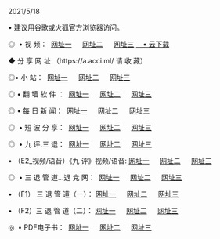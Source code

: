 <p>2021/5/18
<p>• 建议用谷歌或火狐官方浏览器访问。
<p>◎  • 视 频： 
<a href="http://gbb.shirokuriwaki.com/" target="_blank">网址一</a> 　 
<a href="http://gcm.shirokuriwaki.com/" target="_blank">网址二</a> 　 
<a href="http://gcm.shirokuriwaki.com/b.html" target="_blank">网址三</a>
<a href="https://yadi.sk/d/d0sUeAOpal3njw" target="_blank">　• 云下载 </a></p>
<p>◆ 分 享 网 址 <a href="http://gad.shirokuriwaki.com/a.html"></a>（https://a.acci.ml/ 请 收 藏） </p>

<p>◎•  小 站：  
<a href="http://gbb.shirokuriwaki.com/f.html" target="_blank">网址一</a> 　 
<a href="http://gcm.shirokuriwaki.com/h.html" target="_blank">网址二</a> 　 
<a href="http://gcm.shirokuriwaki.com/k/" target="_blank">网址三</a></p><p>

<p>◎  • 翻 墙 软 件 ：  
<a href="http://gbb.shirokuriwaki.com/ff/" target="_blank">网址一</a> 　 
<a href="http://gcm.shirokuriwaki.com/s/read/a1_nd.html" target="_blank">网址二</a> 　 
<a href="http://gcm.shirokuriwaki.com/ff/index.html" target="_blank">网址三</a></p>
<p>◎  • 每 日 新 闻：  
<a href="http://gbb.shirokuriwaki.com/day/" target="_blank">网址一</a> 　 
<a href="http://gcm.shirokuriwaki.com/day/" target="_blank">网址二</a> 　 
<a href="http://gcm.shirokuriwaki.com/day/index.html" target="_blank">网址三</a></p>
<p>◎   • 短 波 分 享：  
<a href="http://gbb.shirokuriwaki.com/h/" target="_blank">网址一</a> 　 
<a href="http://gcm.shirokuriwaki.com/h/" target="_blank">网址二</a> 　 
<a href="http://gcm.shirokuriwaki.com/h/index.html" target="_blank">网址三</a></p>
<p>◎   • 九 评.三 退：  
<a href="http://gbb.shirokuriwaki.com/t/" target="_blank">网址一</a> 　 
<a href="http://gcm.shirokuriwaki.com/v2/index.html" target="_blank">网址二</a> 　 
<a href="http://gcm.shirokuriwaki.com/tt/index.html" target="_blank">网址三</a> 　</p>
<p>  • （E2_视频/语音）《九 评》视频/语音: 
<a href="http://gbb.shirokuriwaki.com/7738.html" target="_blank">网址一</a> 　 
<a href="http://gcm.shirokuriwaki.com/7614.html" target="_blank">网址二</a> 　 
<a href="http://gcm.shirokuriwaki.com/7633.html" target="_blank">网址三</a></p>
<p>◎   • 三 退 管 道...退 党 网：  
<a href="http://gbb.shirokuriwaki.com/go/td1.html" target="_blank">网址一</a> 　 
<a href="http://gcm.shirokuriwaki.com/go/td2.html" target="_blank">网址二</a> 　 
<a href="http://gcm.shirokuriwaki.com/go/td3.html" target="_blank">网址三</a></p>
<p>  • （F1） 三 退 管 道（一）： 
<a href="http://gbb.shirokuriwaki.com/dd/" target="_blank">网址一</a> 　 
<a href="http://gcm.shirokuriwaki.com/s/read/a1_tdx.html" target="_blank">网址二</a> 　 
<a href="http://gcm.shirokuriwaki.com/dd/" target="_blank">网址三</a></p>
<p>  • （F2）三 退 管 道（二）： 
<a href="http://gcm.shirokuriwaki.com/d/" target="_blank">网址一</a> 　 
<a href="http://gbb.shirokuriwaki.com/d/index.html" target="_blank">网址二</a> 　 
<a href="http://gcm.shirokuriwaki.com/d/" target="_blank">网址三</a></p>
<p>◎   • PDF电子书：  
<a href="http://gbb.shirokuriwaki.com/p/" target="_blank">网址一</a> 　 
<a href="http://gcm.shirokuriwaki.com/p/index.html" target="_blank">网址二</a> 　 
<a href="http://gcm.shirokuriwaki.com/p/" target="_blank">网址三</a></p>
